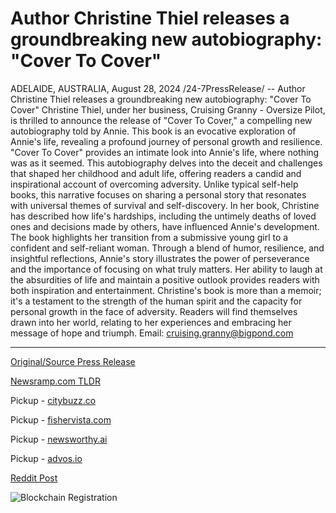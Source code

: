 # Author Christine Thiel releases a groundbreaking new autobiography: "Cover To Cover"

ADELAIDE, AUSTRALIA, August 28, 2024 /24-7PressRelease/ -- Author Christine Thiel releases a groundbreaking new autobiography: "Cover To Cover"  Christine Thiel, under her business, Cruising Granny - Oversize Pilot, is thrilled to announce the release of "Cover To Cover," a compelling new autobiography told by Annie. This book is an evocative exploration of Annie's life, revealing a profound journey of personal growth and resilience.  "Cover To Cover" provides an intimate look into Annie's life, where nothing was as it seemed. This autobiography delves into the deceit and challenges that shaped her childhood and adult life, offering readers a candid and inspirational account of overcoming adversity. Unlike typical self-help books, this narrative focuses on sharing a personal story that resonates with universal themes of survival and self-discovery.  In her book, Christine has described how life's hardships, including the untimely deaths of loved ones and decisions made by others, have influenced Annie's development. The book highlights her transition from a submissive young girl to a confident and self-reliant woman. Through a blend of humor, resilience, and insightful reflections, Annie's story illustrates the power of perseverance and the importance of focusing on what truly matters. Her ability to laugh at the absurdities of life and maintain a positive outlook provides readers with both inspiration and entertainment.  Christine's book is more than a memoir; it's a testament to the strength of the human spirit and the capacity for personal growth in the face of adversity. Readers will find themselves drawn into her world, relating to her experiences and embracing her message of hope and triumph.  Email: cruising.granny@bigpond.com 

---

[Original/Source Press Release](https://www.24-7pressrelease.com/press-release/513852/author-christine-thiel-releases-a-groundbreaking-new-autobiography-cover-to-cover)
                    

[Newsramp.com TLDR](https://newsramp.com/curated-news/new-autobiography-cover-to-cover-released-by-author-christine-thiel/61d1c1c510a3b6bdb9108c532728bfd6) 


Pickup - [citybuzz.co](https://citybuzz.co/2024/08/28/new-autobiography-cover-to-cover-offers-inspiring-tale-of-resilience)

Pickup - [fishervista.com](https://fishervista.com/en/christine-thiel-releases-new-autobiography-cover-to-cover/20246326)

Pickup - [newsworthy.ai](https://newsworthy.ai/curated/new-autobiography-cover-to-cover-chronicles-journey-of-resilience-and-self-discovery/20246326)

Pickup - [advos.io](https://advos.io/en/christine-thiel-releases-autobiography-cover-to-cover-exploring-resilience-and-personal-growth/20246326)
 



[Reddit Post](https://www.reddit.com/r/BookNews/comments/1f385vl/new_autobiography_cover_to_cover_released_by/) 



![Blockchain Registration](https://cdn.newsramp.app/24-7PressRelease/qrcode/248/28/chefn2fF.webp)